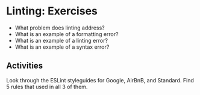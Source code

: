 # Linting: Exercises

* What problem does linting address?
* What is an example of a formatting error?
* What is an example of a linting error?
* What is an example of a syntax error?

## Activities

Look through the ESLint styleguides for Google, AirBnB, and Standard. Find 5 rules that used in all 3 of them.
